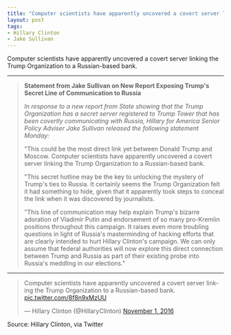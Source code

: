 ```yaml
---
title: "Computer scientists have apparently uncovered a covert server linking the Trump Organization to a Russian-based bank."
layout: post
tags:
- Hillary Clinton
- Jake Sullivan
---
```


Computer scientists have apparently uncovered a covert server linking the Trump Organization to a Russian-based bank.

---

> <b>Statement from Jake Sullivan on New Report Exposing Trump's Secret
Line of Communication to Russia</b>
>
> *In response to a new report from State showing that the Trump Organization has a secret server registered to Trump Tower that has been covertly communicating with Russia, Hillary for America Senior Policy Adviser Jake Sullivan released the following statement Monday:*
>
> "This could be the most direct link yet between Donald Trump and Moscow. Computer scientists have apparently uncovered a covert server linking the Trump Organization to a Russian-based bank.
>
> "This secret hotline may be the key to unlocking the mystery of Trump's ties to Russia. It certainly seems the Trump Organization felt it had something to hide, given that it apparently took steps to conceal the link when it was discovered by journalists.
>
> "This line of communication may help explain Trump's bizarre adoration of Vladimir Putin and endorsement of so many pro-Kremlin positions throughout this campaign. It raises even more troubling questions in light of Russia's masterminding of hacking efforts that are clearly intended to hurt Hillary Clinton's campaign. We can only assume that federal authorities will now explore this direct connection between Trump and Russia as part of their existing probe into Russia's meddling in our elections."

---

<blockquote class="twitter-tweet"><p lang="en" dir="ltr">Computer scientists have apparently uncovered a covert server linking the Trump Organization to a Russian-based bank. <a href="https://t.co/8f8n9xMzUU">pic.twitter.com/8f8n9xMzUU</a></p>&mdash; Hillary Clinton (@HillaryClinton) <a href="https://twitter.com/HillaryClinton/status/793250312119263233?ref_src=twsrc%5Etfw">November 1, 2016</a></blockquote> <script async src="https://platform.twitter.com/widgets.js" charset="utf-8"></script>

Source: Hillary Clinton, via Twitter
